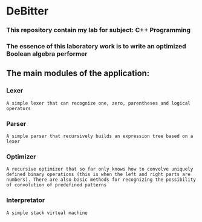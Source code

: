 # DeBitter
### This repository contain my lab for subject: C++ Programming
### The essence of this laboratory work is to write an optimized Boolean algebra performer

## The main modules of the application:

### Lexer
    A simple lexer that can recognize one, zero, parentheses and logical operators

### Parser
    A simple parser that recursively builds an expression tree based on a lexer
### Optimizer
    A recursive optimizer that so far only knows how to convolve uniquely defined binary operations (this is when the left and right parts are numbers). There are also basic methods for recognizing the possibility of convolution of predefined patterns

### Interpretator
    A simple stack virtual machine

